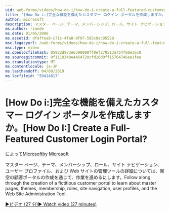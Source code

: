 ```yaml
---
uid: web-forms/videos/how-do-i/how-do-i-create-a-full-featured-customer-login-portal
title: '[How Do i:]完全な機能を備えたカスタマー ログイン ポータルを作成しますか。 | Microsoft Docs'
author: microsoft
description: マスター ページ、テーマ、メンバーシップ、ロール、サイト ナビゲーション、ユーザーのプロファイルの詳細については、架空のカスタマー ポータルを作成することによってとしています.
ms.author: riande
ms.date: 01/05/2006
ms.assetid: dfaffea8-c71c-4fa0-9f97-585c9ac95529
msc.legacyurl: /web-forms/videos/how-do-i/how-do-i-create-a-full-featured-customer-login-portal
msc.type: video
ms.openlocfilehash: 05922d973e6390088ff0ef270513a7b4f60e36c0
ms.sourcegitcommit: 0f1119340e4464720cfd16d0ff15764746ea1fea
ms.translationtype: MT
ms.contentlocale: ja-JP
ms.lasthandoff: 04/09/2019
ms.locfileid: "59414817"
---
```

# <a name="how-do-i-create-a-full-featured-customer-login-portal"></a><span data-ttu-id="4cb65-104">[How Do i:]完全な機能を備えたカスタマー ログイン ポータルを作成しますか。</span><span class="sxs-lookup"><span data-stu-id="4cb65-104">[How Do I:] Create a Full-Featured Customer Login Portal?</span></span>

<span data-ttu-id="4cb65-105">によって[Microsoft](https://github.com/microsoft)</span><span class="sxs-lookup"><span data-stu-id="4cb65-105">by [Microsoft](https://github.com/microsoft)</span></span>

<span data-ttu-id="4cb65-106">マスター ページ、テーマ、メンバーシップ、ロール、サイト ナビゲーション、ユーザー プロファイル、および Web サイトの管理ツールの詳細については、架空の顧客ポータルの作成を通じて、作業を進めるにします。</span><span class="sxs-lookup"><span data-stu-id="4cb65-106">Follow along through the creation of a fictitious customer portal to learn about master pages, themes, membership, roles, site navigation, user profiles, and the Web Site Administration Tool.</span></span>

[<span data-ttu-id="4cb65-107">&#9654;ビデオ (27 分)</span><span class="sxs-lookup"><span data-stu-id="4cb65-107">&#9654; Watch video (27 minutes)</span></span>](https://channel9.msdn.com/Blogs/ASP-NET-Site-Videos/how-do-i-create-a-full-featured-customer-login-portal)
